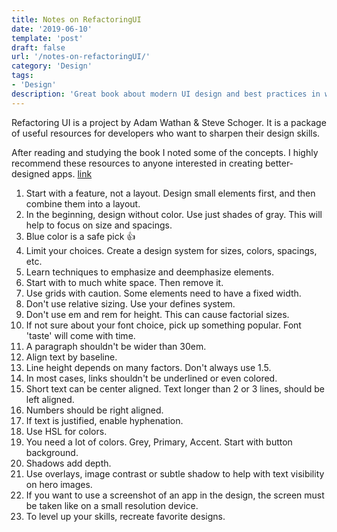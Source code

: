 ```yaml
---
title: Notes on RefactoringUI
date: '2019-06-10'
template: 'post'
draft: false
url: '/notes-on-refactoringUI/'
category: 'Design'
tags:
- 'Design'
description: 'Great book about modern UI design and best practices in web'
---
```


Refactoring UI is a project by Adam Wathan & Steve Schoger. It is a package of useful resources for developers who want to sharpen their design skills.

After reading and studying the book I noted some of the concepts.
I highly recommend these resources to anyone interested in creating better-designed apps.
[link](https://refactoringui.com/book/)  

1. Start with a feature, not a layout. Design small elements first, and then combine them into a layout.
1. In the beginning, design without color. Use just shades of gray. This will help to focus on size and spacings.
1. Blue color is a safe pick 👍
1. Limit your choices. Create a design system for sizes, colors, spacings, etc.
1. Learn techniques to emphasize and deemphasize elements.
1. Start with to much white space. Then remove it.
1. Use grids with caution. Some elements need to have a fixed width.
1. Don't use relative sizing. Use your defines system.
1. Don't use em and rem for height. This can cause factorial sizes.
1. If not sure about your font choice, pick up something popular. Font 'taste' will come with time.
1. A paragraph shouldn't be wider than 30em.
1. Align text by baseline.
1. Line height depends on many factors. Don't always use 1.5.
1. In most cases, links shouldn't be underlined or even colored.
1. Short text can be center aligned. Text longer than 2 or 3 lines, should be left aligned.
1. Numbers should be right aligned.
1. If text is justified, enable hyphenation.
1. Use HSL for colors.
1. You need a lot of colors. Grey, Primary, Accent. Start with button background.
1. Shadows add depth.
1. Use overlays, image contrast or subtle shadow to help with text visibility on hero images.
1. If you want to use a screenshot of an app in the design, the screen must be taken like on a small resolution device.
1. To level up your skills, recreate favorite designs.